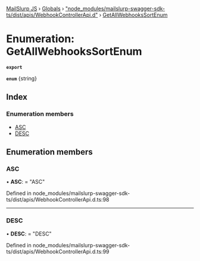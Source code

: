 [MailSlurp JS](../README.md) › [Globals](../globals.md) › ["node_modules/mailslurp-swagger-sdk-ts/dist/apis/WebhookControllerApi.d"](../modules/_node_modules_mailslurp_swagger_sdk_ts_dist_apis_webhookcontrollerapi_d_.md) › [GetAllWebhooksSortEnum](_node_modules_mailslurp_swagger_sdk_ts_dist_apis_webhookcontrollerapi_d_.getallwebhookssortenum.md)

# Enumeration: GetAllWebhooksSortEnum

**`export`** 

**`enum`** {string}

## Index

### Enumeration members

* [ASC](_node_modules_mailslurp_swagger_sdk_ts_dist_apis_webhookcontrollerapi_d_.getallwebhookssortenum.md#asc)
* [DESC](_node_modules_mailslurp_swagger_sdk_ts_dist_apis_webhookcontrollerapi_d_.getallwebhookssortenum.md#desc)

## Enumeration members

###  ASC

• **ASC**: = "ASC"

Defined in node_modules/mailslurp-swagger-sdk-ts/dist/apis/WebhookControllerApi.d.ts:98

___

###  DESC

• **DESC**: = "DESC"

Defined in node_modules/mailslurp-swagger-sdk-ts/dist/apis/WebhookControllerApi.d.ts:99
